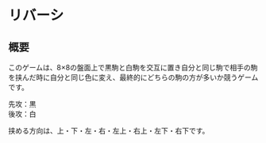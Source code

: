# リバーシ

## 概要

このゲームは、8×8の盤面上で黒駒と白駒を交互に置き自分と同じ駒で相手の駒を挟んだ時に自分と同じ色に変え、最終的にどちらの駒の方が多いか競うゲームです。

先攻：黒  
後攻：白

挟める方向は、上・下・左・右・左上・右上・左下・右下です。
